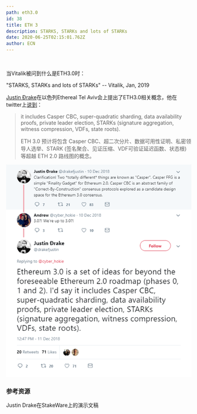 ```yaml
---
path: eth3.0
id: 38
title: ETH 3
description: STARKS, STARKs and lots of STARKs
date: 2020-06-25T02:15:01.762Z
author: ECN
---
```


<br/>

当Vitalik被问到什么是ETH3.0时：

"STARKS, STARKs and lots of STARKs" -- Vitalik, Jan, 2019

[Justin Ðrake](https://twitter.com/drakefjustin)在以色列Ethereal Tel Aviv会上提出了ETH3.0相关概念，他在twitter上[说到](https://twitter.com/drakefjustin/status/1072593728253104128)：

> it includes Casper CBC, super-quadratic sharding, data availability proofs, private leader election, STARKs \(signature aggregation, witness compression, VDFs, state roots\). 
>
> ETH 3.0 预计将包含 Casper CBC、超二次分片、数据可用性证明、私密领导人选举、STARK \(签名聚合、见证压缩、VDF可验证延迟函数、状态根\) 等超越 ETH 2.0 路线图的概念。

![talk](./talk.png)

### 

### 参考资源

Justin Drake在StakeWare上的演示文稿










